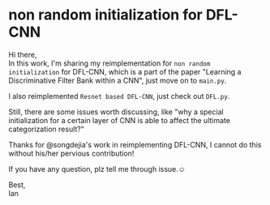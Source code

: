 # non random initialization for DFL-CNN
Hi there,  
In this work, I'm sharing my reimplementation for `non random initialization` for DFL-CNN, which is a part of the paper "Learning a Discriminative Filter Bank within a CNN", just move on to `main.py`.
  
I also reimplemented `Resnet based DFL-CNN`, just check out `DFL.py`.  
  
Still, there are some issues worth discussing, like "why a special initialization for a certain layer of CNN is able to affect the ultimate categorization result?"

Thanks for @songdejia's work in reimplementing DFL-CNN, I cannot do this without his/her pervious contribution!  
  
If you have any question, plz tell me through issue.☺️  
  
Best,  
Ian
